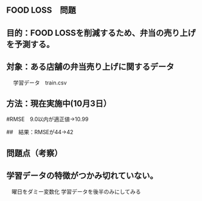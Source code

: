 ## FOOD LOSS　問題
## 目的：FOOD LOSSを削減するため、弁当の売り上げを予測する。

## 対象：ある店舗の弁当売り上げに関するデータ
　 学習データ　train.csv

## 方法：現在実施中(10月3日）

#RMSE　9.0以内が適正値→10.99
    
##　結果：RMSEが44→42

## 問題点（考察）

## 学習データの特徴がつかみ切れていない。
　曜日をダミー変数化
  学習データを後半のみにしてみる


